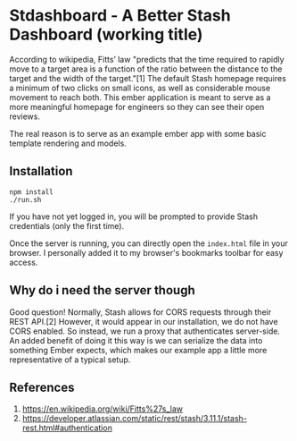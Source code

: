 Stdashboard - A Better Stash Dashboard (working title)
===========

According to wikipedia, Fitts’ law "predicts that the time required to rapidly move to a target area is a function of the ratio between the distance to the target and the width of the target."[1] The default Stash homepage requires a minimum of two clicks on small icons, as well as considerable mouse movement to reach both. This ember application is meant to serve as a more meaningful homepage for engineers so they can see their open reviews.

The real reason is to serve as an example ember app with some basic template rendering and models.

## Installation
```
npm install
./run.sh
```
If you have not yet logged in, you will be prompted to provide Stash credentials (only the first time).

Once the server is running, you can directly open the `index.html` file in your browser. I personally added it to my browser's bookmarks toolbar for easy access.

## Why do i need the server though
Good question! Normally, Stash allows for CORS requests through their REST API.[2] However, it would appear in our installation, we do not have CORS enabled. So instead, we run a proxy that authenticates server-side. An added benefit of doing it this way is we can serialize the data into something Ember expects, which makes our example app a little more representative of a typical setup.

## References
1. https://en.wikipedia.org/wiki/Fitts%27s_law
2. https://developer.atlassian.com/static/rest/stash/3.11.1/stash-rest.html#authentication
